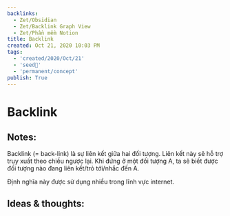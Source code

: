 ```yaml
---
backlinks:
  - Zet/Obsidian
  - Zet/Backlink Graph View
  - Zet/Phần mềm Notion
title: Backlink
created: Oct 21, 2020 10:03 PM
tags:
  - 'created/2020/Oct/21'
  - 'seed🥜'
  - 'permanent/concept'
publish: True
---
```

# Backlink

## Notes:
Backlink (= back-link) là sự liên kết giữa hai đối tượng. Liên kết này sẽ hỗ trợ truy xuất theo chiều ngược lại. Khi đứng ở một đối tượng A, ta sẽ biết được đối tượng nào đang liên kết/trỏ tới/nhắc đến A.

Định nghĩa này được sử dụng nhiều trong lĩnh vực internet.

## Ideas & thoughts:
